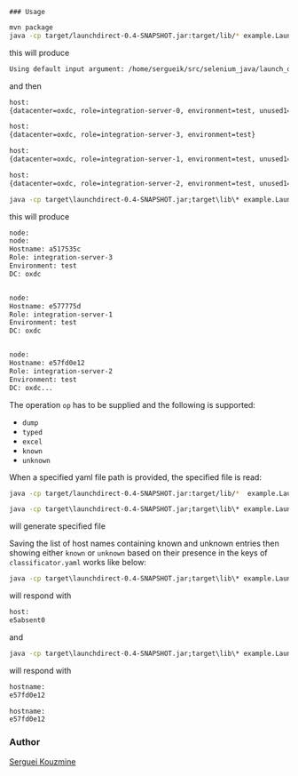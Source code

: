 	### Usage

```sh
mvn package
java -cp target/launchdirect-0.4-SNAPSHOT.jar:target/lib/* example.LaunchDirect -role integration-server -dc wec -env test -op dump
```
this will produce
```sh
Using default input argument: /home/sergueik/src/selenium_java/launch_direct/src/main/resources/classification.yaml
```
and then
```sh
host:
{datacenter=oxdc, role=integration-server-0, environment=test, unused1=null, unused2=null}

host:
{datacenter=oxdc, role=integration-server-3, environment=test}

host:
{datacenter=oxdc, role=integration-server-1, environment=test, unused1=null}

host:
{datacenter=oxdc, role=integration-server-2, environment=test, unused1=null}```
```
```cmd
java -cp target\launchdirect-0.4-SNAPSHOT.jar;target\lib\* example.LaunchDirect -role integration-server -dc oxdc -env test -op typed
```
this will produce
```sh
node:
node:
Hostname: a517535c
Role: integration-server-3
Environment: test
DC: oxdc


node:
Hostname: e577775d
Role: integration-server-1
Environment: test
DC: oxdc


node:
Hostname: e57fd0e12
Role: integration-server-2
Environment: test
DC: oxdc...
```

The operation `op` has to be supplied and the following is supported:
  * `dump`
  * `typed`
  * `excel`
  * `known`
  * `unknown`

When a specified yaml file path is provided, the specified file is read:

```sh
java -cp target/launchdirect-0.4-SNAPSHOT.jar:target/lib/*  example.LaunchDirect -role integration-server- -input src/main/resources/classification.yaml -dc wec -env test -op dump
```

```cmd
java -cp target\launchdirect-0.4-SNAPSHOT.jar;target\lib\* example.LaunchDirect -role integration-server -dc wec -env test -op excel -output test1.xlsx
```
will generate specified file


Saving the list of host names containing known and unknown entries  then showing either `known` or `unknown` based on their presence in the keys of `classificator.yaml` works like below:
```cmd
java -cp target\launchdirect-0.4-SNAPSHOT.jar;target\lib\* example.LaunchDirect -role integration-server -dc oxdc -env test -op unknown -nodes @nodes.txt
```
will respond with
```sh
host:
e5absent0
```
and
```cmd
java -cp target\launchdirect-0.4-SNAPSHOT.jar;target\lib\* example.LaunchDirect -role integration-server -dc oxdc -env test -op known -nodes @nodes.txt
```
will respond with
```sh
hostname:
e57fd0e12

hostname:
e57fd0e12
```

### Author
[Serguei Kouzmine](kouzmine_serguei@yahoo.com)
